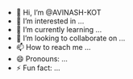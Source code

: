 - 👋 Hi, I’m @AVINASH-KOT
- 👀 I’m interested in ...
- 🌱 I’m currently learning ...
- 💞️ I’m looking to collaborate on ...
- 📫 How to reach me ...
- 😄 Pronouns: ...
- ⚡ Fun fact: ...

<!---
AVINASH-KOT/AVINASH-KOT is a ✨ special ✨ repository because its `README.md` (this file) appears on your GitHub profile.
You can click the Preview link to take a look at your changes.
--->
